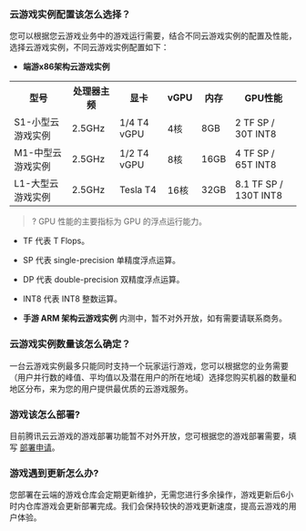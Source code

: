 [](id:que1)
### 云游戏实例配置该怎么选择？

您可以根据您云游戏业务中的游戏运行需要，结合不同云游戏实例的配置及性能，选择云游戏实例，不同云游戏实例配置如下：
- **端游x86架构云游戏实例**
<table>
<tr><th>型号</th><th>处理器主频</th><th>显卡</th><th>vGPU</th><th>内存</th><th>GPU性能</th></tr>
<tr>
<td>S1-小型云游戏实例</td>
<td>2.5GHz</td>
<td>1/4 T4 vGPU</td>
<td>4核</td>
<td>8GB</td>
<td>2 TF SP / 30T INT8</td>
</tr>
<tr>
<td>M1-中型云游戏实例</td>
<td>2.5GHz</td>
<td>1/2 T4 vGPU</td>
<td>8核</td>
<td>16GB</td>
<td>4 TF SP / 65T INT8</td>
</tr>
<tr>
<td>L1-大型云游戏实例</td>
<td>2.5GHz</td>
<td>Tesla T4</td>
<td>16核</td>
<td>32GB</td>
<td>8.1 TF SP / 130T INT8</td>
</tr></table>

>? GPU 性能的主要指标为 GPU 的浮点运行能力。
 - TF 代表 T Flops。
 - SP 代表 single-precision 单精度浮点运算。
 - DP 代表 double-precision 双精度浮点运算。
 - INT8 代表 INT8 整数运算。

- **手游 ARM 架构云游戏实例**
内测中，暂不对外开放，如有需要请联系商务。

[](id:que2)
### 云游戏实例数量该怎么确定？
一台云游戏实例最多只能同时支持一个玩家运行游戏，您可以根据您的业务需要（用户并行数的峰值、平均值以及潜在用户的所在地域）选择您购买机器的数量和地区分布，来为您的用户提供最优质的云游戏服务。

[](id:que3)
### 游戏该怎么部署?
目前腾讯云云游戏的游戏部署功能暂不对外开放，您可根据您的游戏部署需要，填写 [部署申请](https://cloud.tencent.com/apply/p/45xd0lxutsc)。


[](id:que4)
### 游戏遇到更新怎么办?

您部署在云端的游戏仓库会定期更新维护，无需您进行多余操作，游戏更新后6小时内仓库游戏会更新部署完成。我们会保持较快的游戏更新速度，提高云游戏的用户体验。
